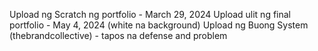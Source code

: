 Upload ng Scratch ng portfolio - March 29, 2024
Upload ulit ng final portfolio - May 4, 2024 (white na background)
Upload ng Buong System (thebrandcollective) - tapos na defense and problem 
